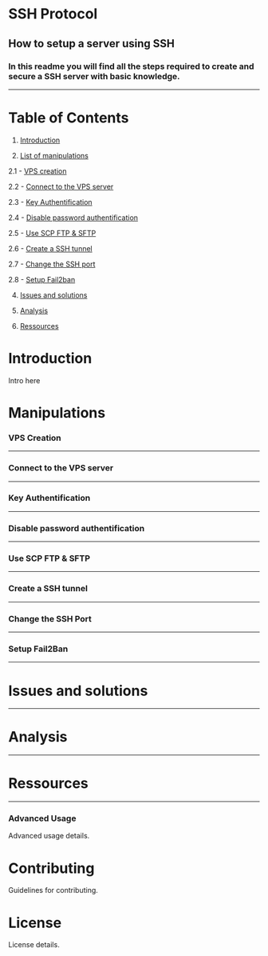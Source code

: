 # **SSH Protocol**
## How to setup a server using SSH
### In this readme you will find all the steps required to create and secure a SSH server with basic knowledge.
- - - 
# Table of Contents
1. [Introduction](#introduction)

2. [List of manipulations](#list-of-manipulations)

2.1   - [VPS creation](#vps-creation)

2.2   - [Connect to the VPS server](#connect-to-the-vps)

2.3   - [Key Authentification](#key-authentification)

2.4   - [Disable password authentification](#disable-password-authentification)

2.5   - [Use SCP FTP & SFTP](#use-scp-ftp-and-sftp)

2.6   - [Create a SSH tunnel](#create-a-ssh-tunnel)

2.7   - [Change the SSH port](#change-the-SSH-port)

2.8   - [Setup Fail2ban](#setup-fail2ban)

4. [Issues and solutions](#issues-and-solutions)

5. [Analysis](#analysis)

6. [Ressources](#ressources)

# Introduction
Intro here

# Manipulations
### VPS Creation
- - -
### Connect to the VPS server
- - -
### Key Authentification
- - -
### Disable password authentification
- - -
### Use SCP FTP & SFTP
- - -
### Create a SSH tunnel
- - -
### Change the SSH Port
- - - 
### Setup Fail2Ban
- - -
# Issues and solutions
- - -
# Analysis
- - -
# Ressources
- - -
### Advanced Usage
Advanced usage details.

# Contributing
Guidelines for contributing.

# License
License details.


